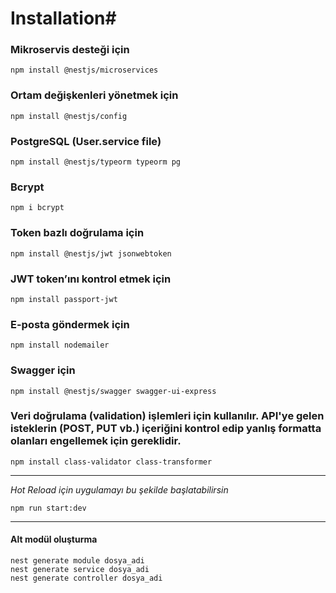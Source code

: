# Installation#

### Mikroservis desteği için
```
npm install @nestjs/microservices
```

### Ortam değişkenleri yönetmek için
```
npm install @nestjs/config
```

### PostgreSQL (User.service file)
```
npm install @nestjs/typeorm typeorm pg
```

### Bcrypt
```
npm i bcrypt
```

### Token bazlı doğrulama için
```
npm install @nestjs/jwt jsonwebtoken
```

### JWT token’ını kontrol etmek için
```
npm install passport-jwt
```

### E-posta göndermek için
```
npm install nodemailer
```

### Swagger için
```
npm install @nestjs/swagger swagger-ui-express

```

### Veri doğrulama (validation) işlemleri için kullanılır. API'ye gelen isteklerin (POST, PUT vb.) içeriğini kontrol edip yanlış formatta olanları engellemek için gereklidir.
```
npm install class-validator class-transformer

```

---
_Hot Reload için uygulamayı bu şekilde başlatabilirsin_

```
npm run start:dev
```
---

#### Alt modül oluşturma
```
nest generate module dosya_adi
nest generate service dosya_adi
nest generate controller dosya_adi
```


